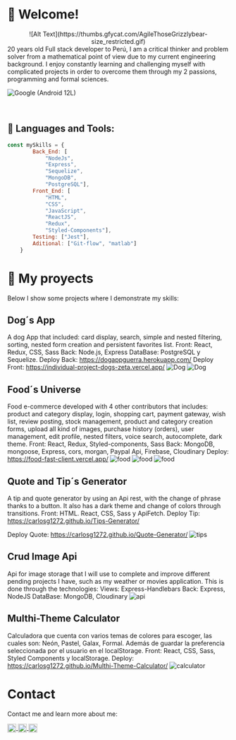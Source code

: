 # 👋 Welcome!

<center>
![Alt Text](https://thumbs.gfycat.com/AgileThoseGrizzlybear-size_restricted.gif)
	</center>

<div>
20 years old Full stack developer to Perú, I am a critical thinker and problem solver from a mathematical point of view due to my current engineering background. I enjoy constantly learning and challenging myself with complicated projects in order to overcome them through my 2 passions, programming and formal sciences.
</div>


![Google (Android 12L)](https://images.emojiterra.com/google/noto-emoji/v2.034/128px/1f1f5-1f1ea.png)

&nbsp;&nbsp;

##  🧠 Languages and Tools:
```js
const mySkills = {
		Back_End: [
			"NodeJs", 
			"Express", 
			"Sequelize", 
			"MongoDB", 
			"PostgreSQL"], 
		Front_End: [
			"HTML", 
			"CSS", 
			"JavaScript", 
			"ReactJS", 
			"Redux", 
			"Styled-Components"],
		Testing: ["Jest"],
		Aditional: ["Git-flow", "matlab"]
	}
```


# 💼 My proyects

Below I show some projects where I demonstrate my skills: 
## Dog´s  App
A dog App that included: card display, search, simple and nested filtering, sorting, nested form creation and persistent favorites list.
Front:  React, Redux, CSS, Sass
Back: Node.js, Express 
DataBase: PostgreSQL y Sequelize.
Deploy Back: https://dogappguerra.herokuapp.com/
Deploy Front: https://individual-project-dogs-zeta.vercel.app/
![Dog](https://github.com/CarlosG1272/CarlosG1272/blob/main/assets/Main/Dog1.png)
![Dog](https://github.com/CarlosG1272/CarlosG1272/blob/main/assets/Main/Dog2.png)
## Food´s Universe 
Food e-commerce developed with 4 other contributors that includes: product and category display, login, shopping cart, payment gateway, wish list, review posting, stock management, product and category creation forms, upload all kind of images, purchase history (orders), user management, edit profile, nested filters, voice search, autocomplete, dark theme.
Front: React, Redux, Styled-components, Sass
Back: MongoDB, mongoose, Express, cors, morgan, Paypal Api, Firebase, Cloudinary
Deploy: https://food-fast-client.vercel.app/
![food](https://github.com/CarlosG1272/CarlosG1272/blob/main/assets/Main/Food1.png)
![food](https://github.com/CarlosG1272/CarlosG1272/blob/main/assets/Main/Food2.png)
![food](https://github.com/CarlosG1272/CarlosG1272/blob/main/assets/Main/Food3.png)
## Quote and Tip´s Generator
A tip and quote generator by using an Api rest, with the change of phrase thanks to a button. It also has a dark theme and change of colors through transitions.
Front: HTML. React, CSS, Sass y ApiFetch.
Deploy Tip: https://carlosg1272.github.io/Tips-Generator/

Deploy Quote: https://carlosg1272.github.io/Quote-Generator/
![tips](https://github.com/CarlosG1272/CarlosG1272/blob/main/assets/Main/quote.png)
## Crud Image Api 
Api for image storage that I will use to complete and improve different pending projects I have, such as my weather or movies application. 
This is done through the technologies: 
Views: Express-Handlebars
Back: Express, NodeJS
DataBase: MongoDB, Cloudinary
![api](https://github.com/CarlosG1272/CarlosG1272/blob/main/assets/Main/CrudApi.png)
## Multhi-Theme Calculator
Calculadora que cuenta con varios temas de colores para escoger, las cuales son: Neón, Pastel, Galax, Formal. Además de guardar la preferencia seleccionada por el usuario en el localStorage.
Front: React, CSS, Sass, Styled Components y localStorage.
Deploy: https://carlosg1272.github.io/Multhi-Theme-Calculator/
![calculator](https://github.com/CarlosG1272/CarlosG1272/blob/main/assets/Main/calculator.png)
# Contact
Contact me and learn more about me: 
<p>
    <a href="https://www.linkedin.com/in/carlos-guerra-developer/">
      <img align="center" src="https://cdn.jsdelivr.net/npm/simple-icons@3.0.1/icons/linkedin.svg" height="20" width="20" />
    </a>
    <a href="https://github.com/CarlosG1272">
      <img align="center" src="https://cdn.jsdelivr.net/npm/simple-icons@3.0.1/icons/github.svg" height="20" width="20" />
    </a>
    <a href="https://www.facebook.com/profile.php?id=100081600548515">
      <img align="center" src="https://cdn.jsdelivr.net/npm/simple-icons@3.0.1/icons/facebook.svg" height="20" width="20" />
    </a>
<p/>
